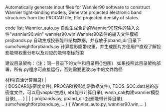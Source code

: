 Automatically generate input files for Wannier90 software to construct Wannier tight-binding models; Generate projected electronic band structures from the PROCAR file; Plot projected density of states.


code list:
Wannier_auto.py  自动生成合适的Wannier90软件的输入文件"wannier90.win"
wannier90.win  Wannier90软件的输入文件模板
projbands.py  自动生成投影能带结构数据，并存放于pband_dir目录下
sumofweightforpbands.py  计算投影能带权重，并生成图片方便用户直观了解投影能带权重分布以及对应的能带指标范围


建议目录架构：（注：同一目录下的文件和目录用{}包围）
如果按照此目录架构部署，所有.py程序可直接运行，否则需要更改.py中的文件路径

材料(自洽计算目录)
      |                          
{ DOSCAR(态密度文件), PROCAR(投影能带数据文件), TDOS_SOC.dat(总的态密度文件，可以用vaspkit生成),       eb(能带计算目录),                       wann_cal(构建wannier模型目录), ... }
                                                                                                  |                                                |
                                                    { projbands.py, pband_dir(投影能带计算目录), sumofweightforpbands.py,... }     { Wannier_auto.py, wannier90.win,... }

